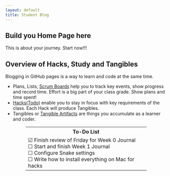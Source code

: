 ```yaml
---
layout: default
title: Student Blog
---
```

<style>
table.center {
  margin-left: auto; 
  margin-right: auto;
}
</style>

## Build you Home Page here 
This is about your journey. Start now!!!

## Overview of Hacks, Study and Tangibles
Blogging in GitHub pages is a way to learn and code at the same time. 

- Plans, Lists, [Scrum Boards](https://clickup.com/blog/scrum-board/) help you to track key events, show progress and record time.  Effort is a big part of your class grade.  Show plans and time spent!
- [Hacks(Todo)](https://levelup.gitconnected.com/six-ultimate-daily-hacks-for-every-programmer-60f5f10feae) enable you to stay in focus with key requirements of the class.  Each Hack will produce Tangibles.
- Tangibles or [Tangible Artifacts](https://en.wikipedia.org/wiki/Artifact_(software_development)) are things you accumulate as a learner and coder. 

<table class="center" style="width:75%">
    <tr>
        <th style="height:10px; text-align:center">
            To-Do List
        </th>
    </tr>
    <tr style="text-align:left; height 100px;">
        <td>
            <span style="vertical-align:bottom;">&#9745;</span> Finish review of Friday for Week 0 Journal
            <br><span style="vertical-align:bottom;">&#9744;</span> Start and finish Week 1 Journal
            <br><span style="vertical-align:bottom;">&#9744;</span> Configure Snake settings
            <br><span style="vertical-align:bottom;">&#9744;</span> Write how to install everything on Mac for hacks
        </td>
    </tr>
</table>